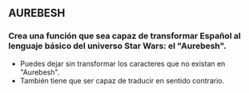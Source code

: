 ## AUREBESH

### Crea una función que sea capaz de transformar Español al lenguaje básico del universo Star Wars: el "Aurebesh".
- Puedes dejar sin transformar los caracteres que no existan en "Aurebesh".
- También tiene que ser capaz de traducir en sentido contrario.